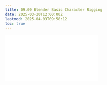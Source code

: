 ```yaml
---
title: 09.09 Blender Basic Character Rigging
date: 2025-03-20T12:00:00Z
lastmod: 2025-04-03T09:58:12
toc: true
---
```


![Link to included file content](../../../../3d-modeling/blender/basic-character-rigging-blender.md)
